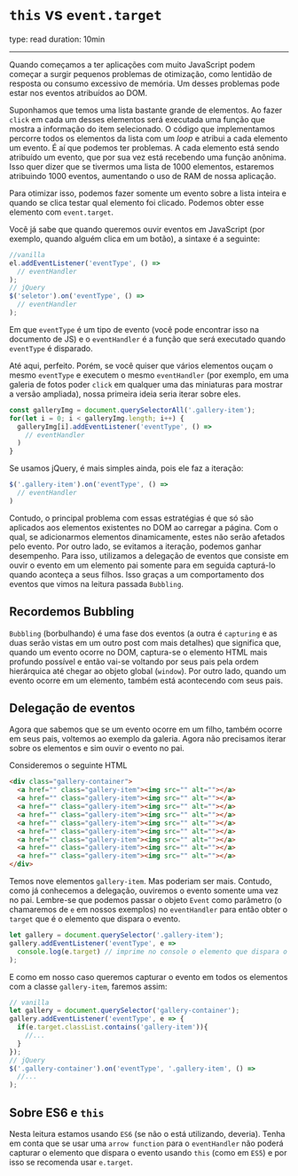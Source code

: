 # `this` vs `event.target`

type: read
duration: 10min

***

Quando começamos a ter aplicações com muito JavaScript podem começar a surgir
pequenos problemas de otimização, como lentidão de resposta ou consumo excessivo
de memória. Um desses problemas pode estar nos eventos atribuídos ao DOM.

Suponhamos que temos uma lista bastante grande de elementos. Ao fazer `click` em
cada um desses elementos será executada uma função que mostra a informação do
item selecionado. O código que implementamos percorre todos os elementos da
lista com um *loop* e atribui a cada elemento um evento. É aí que podemos ter
problemas. A cada elemento está sendo atribuído um evento, que por sua vez está
recebendo uma função anônima. Isso quer dizer que se tivermos uma lista de 1000
elementos, estaremos atribuindo 1000 eventos, aumentando o uso de RAM de nossa
aplicação.

Para otimizar isso, podemos fazer somente um evento sobre a lista inteira e
quando se clica testar qual elemento foi clicado. Podemos obter esse elemento
com `event.target`.

Você já sabe que quando queremos ouvir eventos em JavaScript (por exemplo,
quando alguém clica em um botão), a sintaxe é a seguinte:

```js
//vanilla
el.addEventListener('eventType', () =>
  // eventHandler
);
// jQuery
$('seletor').on('eventType', () =>
  // eventHandler
);
```

Em que `eventType` é um tipo de evento (você pode encontrar isso na documento de
JS) e o `eventHandler` é a função que será executado quando `eventType` é
disparado.

Até aqui, perfeito. Porém, se você quiser que vários elementos ouçam o mesmo
`eventType` e executem o mesmo `eventHandler` (por exemplo, em uma galeria de
fotos poder `click` em qualquer uma das miniaturas para mostrar a versão
ampliada), nossa primeira ideia seria iterar sobre eles.

```js
const galleryImg = document.querySelectorAll('.gallery-item');
for(let i = 0; i < galleryImg.length; i++) {
  galleryImg[i].addEventListener('eventType', () =>
    // eventHandler
  )
}
```

Se usamos jQuery, é mais simples ainda, pois ele faz a iteração:

```js
$('.gallery-item').on('eventType', () =>
  // eventHandler
)
```

Contudo, o principal problema com essas estratégias é que só são aplicados aos
elementos existentes no DOM ao carregar a página. Com o qual, se adicionarmos
elementos dinamicamente, estes não serão afetados pelo evento. Por outro lado,
se evitamos a iteração, podemos ganhar desempenho. Para isso, utilizamos a
delegação de eventos que consiste em ouvir o evento em um elemento pai somente
para em seguida capturá-lo quando aconteça a seus filhos. Isso graças a um
comportamento dos eventos que vimos na leitura passada `Bubbling`.

## Recordemos Bubbling

`Bubbling` (borbulhando) é uma fase dos eventos (a outra é `capturing` e as duas
serão vistas em um outro post com mais detalhes) que significa que, quando um
evento ocorre no DOM, captura-se o elemento HTML mais profundo possível e então
vai-se voltando por seus pais pela ordem hierárquica até chegar ao objeto global
(`window`). Por outro lado, quando um evento ocorre em um elemento, também está
acontecendo com seus pais.

## Delegação de eventos

Agora que sabemos que se um evento ocorre em um filho, também ocorre em seus
pais, voltemos ao exemplo da galeria. Agora não precisamos iterar sobre os
elementos e sim ouvir o evento no pai.

Consideremos o seguinte HTML

```html
<div class="gallery-container">
  <a href="" class="gallery-item"><img src="" alt=""></a>
  <a href="" class="gallery-item"><img src="" alt=""></a>
  <a href="" class="gallery-item"><img src="" alt=""></a>
  <a href="" class="gallery-item"><img src="" alt=""></a>
  <a href="" class="gallery-item"><img src="" alt=""></a>
  <a href="" class="gallery-item"><img src="" alt=""></a>
  <a href="" class="gallery-item"><img src="" alt=""></a>
  <a href="" class="gallery-item"><img src="" alt=""></a>
  <a href="" class="gallery-item"><img src="" alt=""></a>
</div>
```

Temos nove elementos `gallery-item`. Mas poderiam ser mais. Contudo, como já
conhecemos a delegação, ouviremos o evento somente uma vez no pai. Lembre-se que
podemos passar o objeto `Event` como parâmetro (o chamaremos de `e` em nossos
exemplos) no `eventHandler` para então obter o `target` que é o elemento que
dispara o evento.

```js
let gallery = document.querySelector('.gallery-item');
gallery.addEventListener('eventType', e =>
  console.log(e.target) // imprime no console o elemento que dispara o evento
);
```

E como em nosso caso queremos capturar o evento em todos os elementos com a
classe `gallery-item`, faremos assim:

```js
// vanilla
let gallery = document.querySelector('gallery-container');
gallery.addEventListener('eventType', e => {
  if(e.target.classList.contains('gallery-item')){
    //...
  }
});
// jQuery
$('.gallery-container').on('eventType', '.gallery-item', () =>
  //...
);
```

## Sobre ES6 e `this`

Nesta leitura estamos usando `ES6` (se não o está utilizando, deveria). Tenha em
conta que se usar uma `arrow function` para o `eventHandler` não poderá capturar
o elemento que dispara o evento usando `this` (como em `ES5`) e por isso se
recomenda usar `e.target`.
